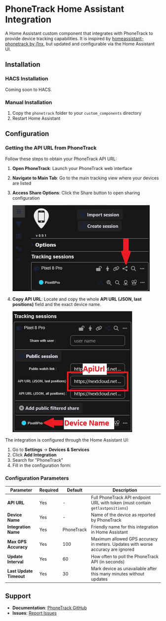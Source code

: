 # PhoneTrack Home Assistant Integration

A Home Assistant custom component that integrates with PhoneTrack to provide device tracking capabilities.
It is inspired by [homeassistant-phonetrack by j1nx](https://github.com/j1nx/homeassistant-phonetrack), but updated and configurable via the Home Assistant UI.

## Installation

### HACS Installation
Coming soon to HACS.

### Manual Installation

1. Copy the `phonetrack` folder to your `custom_components` directory
2. Restart Home Assistant

## Configuration

### Getting the API URL from PhoneTrack

Follow these steps to obtain your PhoneTrack API URL:

1. **Open PhoneTrack**: Launch your PhoneTrack web interface
2. **Navigate to Main Tab**: Go to the main tracking view where your devices are listed
3. **Access Share Options**: Click the Share button to open sharing configuration

   ![Click the Share button](./img/step1.png)

4. **Copy API URL**: Locate and copy the whole **API URL (JSON, last positions)** field and the exact device name.

   ![Copy the API URL field and device name](./img/step2.png)


The integration is configured through the Home Assistant UI:

1. Go to **Settings** → **Devices & Services**
2. Click **Add Integration**
3. Search for "PhoneTrack"
4. Fill in the configuration form:

### Configuration Parameters

| Parameter | Required | Default | Description |
|-----------|----------|---------|-------------|
| **API URL** | Yes | - | Full PhoneTrack API endpoint URL with token (must contain `getlastpositions`) |
| **Device Name** | Yes | - | Name of the device as reported by PhoneTrack |
| **Integration Name** | Yes | PhoneTrack | Friendly name for this integration in Home Assistant |
| **Max GPS Accuracy** | Yes | 100 | Maximum allowed GPS accuracy in meters. Updates with worse accuracy are ignored |
| **Update Interval** | Yes | 60 | How often to poll the PhoneTrack API (in seconds) |
| **Last Update Timeout** | Yes | 30 | Mark device as unavailable after this many minutes without updates |

## Support

- **Documentation**: [PhoneTrack GitHub](https://github.com/woulve/phonetrack)
- **Issues**: [Report Issues](https://github.com/woulve/phonetrack/issues)
